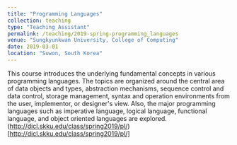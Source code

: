 ```yaml
---
title: "Programming Languages"
collection: teaching
type: "Teaching Assistant"
permalink: /teaching/2019-spring-programming_languages
venue: "Sungkyunkwan University, College of Computing"
date: 2019-03-01
location: "Suwon, South Korea"
---
```


This course introduces the underlying fundamental concepts in various programming languages. The topics are organized around the central area of data objects and types, abstraction mechanisms, sequence control and data control, storage management, syntax and operation environments from the user, implementor, or designer's view. Also, the major programming languages such as imperative language, logical language, functional language, and object oriented languages are explored.
(http://dicl.skku.edu/class/spring2019/pl/)[http://dicl.skku.edu/class/spring2019/pl/]
